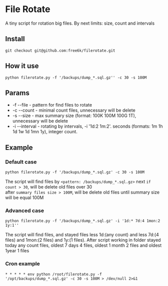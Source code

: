 # File Rotate
A tiny script for rotation big files. By next limits: size, count and intervals

## Install

`git checkout git@github.com:free6k/filerotate.git`

## How it use

`python filerotate.py -f '/backups/dump_*.sql.gz'' -c 30 -s 100M`

## Params

- -f --file - pattern for find files to rotate
- -c --count - minimal count files, unnecessary will be delete
- -s --size - max summary size (format: 100K 100M 100G 1T), unnecessary will be delete
- -i --interval - rotating by intervals, -i '1d:2 1m:2'. seconds (formats: 1m 1h 1d 1w 1d 1mn 1y), integer count.

## Example

### Default case

`python filerotate.py -f '/backups/dump_*.sql.gz' -c 30 -s 100M`

The script will find files by `<pattern: /backups/dump_*.sql.gz>` 
next `if count > 30`, will be delete old files over 30  
after `summary files size > 100M`, will be delete old files until summary size will be equal 100M

### Advanced case

`python filerotate.py -f '/backups/dump_*.sql.gz' -i '1d:* 7d:4 1mon:2 1y:1''`

The script will find files, and stayed files less 1d:(any count) and less 7d:(4 files) and 1mon:(2 files) and 1y:(1 files).
After script working in folder stayed today any count files, oldest 7 days 4 files, oldest 1 month 2 files and oldest 1year 1 files


### Cron example

`* * * * * env python /root/filerotate.py -f '/opt/backups/dump_*.sql.gz' -c 30 -s 100M > /dev/null 2>&1`
